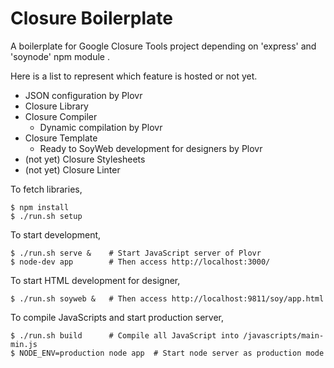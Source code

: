 Closure Boilerplate
============

A boilerplate for Google Closure Tools project depending on 'express' and 'soynode' npm module .

Here is a list to represent which feature is hosted or not yet.

- JSON configuration by Plovr
- Closure Library
- Closure Compiler
  - Dynamic compilation by Plovr
- Closure Template
  - Ready to SoyWeb development for designers by Plovr
- (not yet) Closure Stylesheets
- (not yet) Closure Linter

To fetch libraries,
```
$ npm install
$ ./run.sh setup
```

To start development,
```
$ ./run.sh serve &    # Start JavaScript server of Plovr
$ node-dev app        # Then access http://localhost:3000/
```

To start HTML development for designer,
```
$ ./run.sh soyweb &   # Then access http://localhost:9811/soy/app.html
```

To compile JavaScripts and start production server,
```
$ ./run.sh build      # Compile all JavaScript into /javascripts/main-min.js
$ NODE_ENV=production node app  # Start node server as production mode
```


